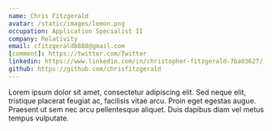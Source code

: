 ```yaml
---
name: Chris Fitzgerald
avatar: /static/images/lemon.png
occupation: Application Specialist II
company: Relativity 
email: cfitzgerald8888@gmail.com
[comment]: https://twitter.com/Twitter
linkedin: https://www.linkedin.com/in/christopher-fitzgerald-7ba03627/
github: https://github.com/chrisfitzgerald
---
```



Lorem ipsum dolor sit amet, consectetur adipiscing elit. Sed neque elit, tristique placerat feugiat ac, facilisis vitae arcu. Proin eget egestas augue. Praesent ut sem nec arcu pellentesque aliquet. Duis dapibus diam vel metus tempus vulputate.

